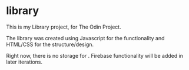 # library

This is my Library project, for The Odin Project. 

The library was created using Javascript for the functionality and HTML/CSS for the structure/design. 

Right now, there is no storage for . Firebase functionality will be added in later iterations. 